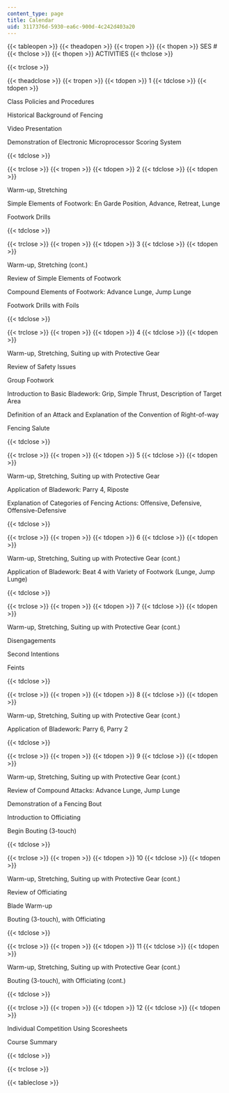 ```yaml
---
content_type: page
title: Calendar
uid: 3117376d-5930-ea6c-900d-4c242d403a20
---
```


{{< tableopen >}}
{{< theadopen >}}
{{< tropen >}}
{{< thopen >}}
SES #
{{< thclose >}}
{{< thopen >}}
ACTIVITIES
{{< thclose >}}

{{< trclose >}}

{{< theadclose >}}
{{< tropen >}}
{{< tdopen >}}
1
{{< tdclose >}}
{{< tdopen >}}


Class Policies and Procedures

Historical Background of Fencing

Video Presentation

Demonstration of Electronic Microprocessor Scoring System


{{< tdclose >}}

{{< trclose >}}
{{< tropen >}}
{{< tdopen >}}
2
{{< tdclose >}}
{{< tdopen >}}


Warm-up, Stretching

Simple Elements of Footwork: En Garde Position, Advance, Retreat, Lunge

Footwork Drills


{{< tdclose >}}

{{< trclose >}}
{{< tropen >}}
{{< tdopen >}}
3
{{< tdclose >}}
{{< tdopen >}}


Warm-up, Stretching (cont.)

Review of Simple Elements of Footwork

Compound Elements of Footwork: Advance Lunge, Jump Lunge

Footwork Drills with Foils


{{< tdclose >}}

{{< trclose >}}
{{< tropen >}}
{{< tdopen >}}
4
{{< tdclose >}}
{{< tdopen >}}


Warm-up, Stretching, Suiting up with Protective Gear

Review of Safety Issues

Group Footwork

Introduction to Basic Bladework: Grip, Simple Thrust, Description of Target Area

Definition of an Attack and Explanation of the Convention of Right-of-way

Fencing Salute


{{< tdclose >}}

{{< trclose >}}
{{< tropen >}}
{{< tdopen >}}
5
{{< tdclose >}}
{{< tdopen >}}


Warm-up, Stretching, Suiting up with Protective Gear

Application of Bladework: Parry 4, Riposte

Explanation of Categories of Fencing Actions: Offensive, Defensive, Offensive-Defensive


{{< tdclose >}}

{{< trclose >}}
{{< tropen >}}
{{< tdopen >}}
6
{{< tdclose >}}
{{< tdopen >}}


Warm-up, Stretching, Suiting up with Protective Gear (cont.)

Application of Bladework: Beat 4 with Variety of Footwork (Lunge, Jump Lunge)


{{< tdclose >}}

{{< trclose >}}
{{< tropen >}}
{{< tdopen >}}
7
{{< tdclose >}}
{{< tdopen >}}


Warm-up, Stretching, Suiting up with Protective Gear (cont.)

Disengagements

Second Intentions

Feints


{{< tdclose >}}

{{< trclose >}}
{{< tropen >}}
{{< tdopen >}}
8
{{< tdclose >}}
{{< tdopen >}}


Warm-up, Stretching, Suiting up with Protective Gear (cont.)

Application of Bladework: Parry 6, Parry 2


{{< tdclose >}}

{{< trclose >}}
{{< tropen >}}
{{< tdopen >}}
9
{{< tdclose >}}
{{< tdopen >}}


Warm-up, Stretching, Suiting up with Protective Gear (cont.)

Review of Compound Attacks: Advance Lunge, Jump Lunge

Demonstration of a Fencing Bout

Introduction to Officiating

Begin Bouting (3-touch)


{{< tdclose >}}

{{< trclose >}}
{{< tropen >}}
{{< tdopen >}}
10
{{< tdclose >}}
{{< tdopen >}}


Warm-up, Stretching, Suiting up with Protective Gear (cont.)

Review of Officiating

Blade Warm-up

Bouting (3-touch), with Officiating


{{< tdclose >}}

{{< trclose >}}
{{< tropen >}}
{{< tdopen >}}
11
{{< tdclose >}}
{{< tdopen >}}


Warm-up, Stretching, Suiting up with Protective Gear (cont.)

Bouting (3-touch), with Officiating (cont.)


{{< tdclose >}}

{{< trclose >}}
{{< tropen >}}
{{< tdopen >}}
12
{{< tdclose >}}
{{< tdopen >}}


Individual Competition Using Scoresheets

Course Summary


{{< tdclose >}}

{{< trclose >}}

{{< tableclose >}}